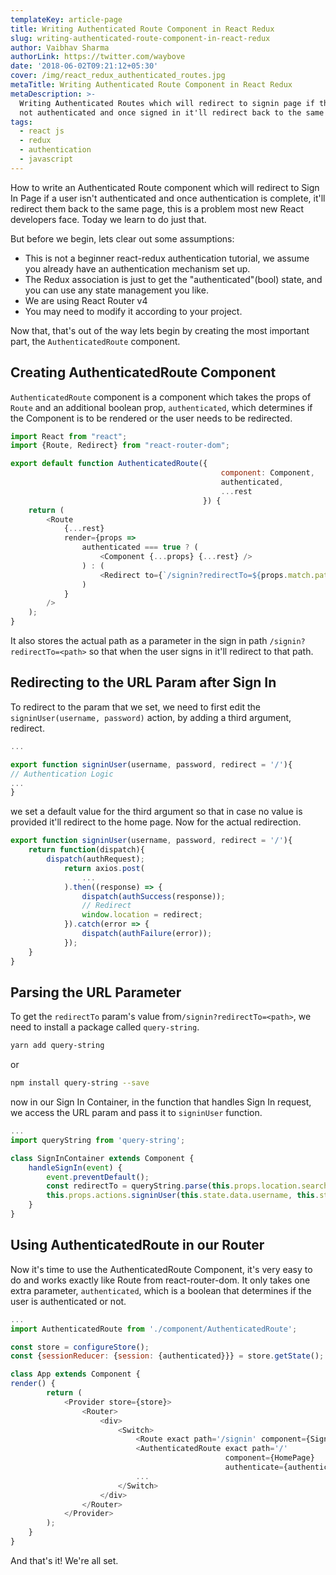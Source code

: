 ```yaml
---
templateKey: article-page
title: Writing Authenticated Route Component in React Redux
slug: writing-authenticated-route-component-in-react-redux
author: Vaibhav Sharma
authorLink: https://twitter.com/waybove
date: '2018-06-02T09:21:12+05:30'
cover: /img/react_redux_authenticated_routes.jpg
metaTitle: Writing Authenticated Route Component in React Redux
metaDescription: >-
  Writing Authenticated Routes which will redirect to signin page if the user is
  not authenticated and once signed in it'll redirect back to the same page.
tags:
  - react js
  - redux
  - authentication
  - javascript
---
```

How to write an Authenticated Route component which will redirect to Sign In Page if a user isn't authenticated and once authentication is complete, it'll redirect them back to the same page, this is a problem most new React developers face. Today we learn to do just that.

But before we begin, lets clear out some assumptions:

* This is not a beginner react-redux authentication tutorial, we assume you already have an authentication mechanism set up.
* The Redux association is just to get the "authenticated"(bool) state, and you can use any state management you like.
* We are using React Router v4
* You may need to modify it according to your project.

Now that, that's out of the way lets begin by creating the most important part, the `AuthenticatedRoute` component.

## Creating AuthenticatedRoute Component

`AuthenticatedRoute` component is a component which takes the props of `Route` and an additional boolean prop, `authenticated`, which determines if the Component is to be rendered or the user needs to be redirected.

```javascript
import React from "react";
import {Route, Redirect} from "react-router-dom";

export default function AuthenticatedRoute({
                                               component: Component,
                                               authenticated,
                                               ...rest
                                           }) {
    return (
        <Route
            {...rest}
            render={props =>
                authenticated === true ? (
                    <Component {...props} {...rest} />
                ) : (
                    <Redirect to={`/signin?redirectTo=${props.match.path}`}/>
                )
            }
        />
    );
}
```

It also stores the actual path as a parameter in the sign in path `/signin?redirectTo=<path>` so that when the user signs in it'll redirect to that path.

## Redirecting to the URL Param after Sign In

To redirect to the param that we set, we need to first edit the `signinUser(username, password)` action, by adding a third argument, redirect.

```javascript
...

export function signinUser(username, password, redirect = '/'){
// Authentication Logic
...
}
```

we set a default value for the third argument so that in case no value is provided it'll redirect to the home page. Now for the actual redirection.

```javascript
export function signinUser(username, password, redirect = '/'){
    return function(dispatch){
        dispatch(authRequest);
            return axios.post(
                ...
            ).then((response) => {
                dispatch(authSuccess(response));
                // Redirect
                window.location = redirect;
            }).catch(error => {
                dispatch(authFailure(error));
            });
    }
}
```

## Parsing the URL Parameter

To get the `redirectTo` param's value from`/signin?redirectTo=<path>`, we need to install a package called `query-string`.

```bash
yarn add query-string
```

or

```bash
npm install query-string --save
```

now in our Sign In Container, in the function that handles Sign In request, we access the URL param and pass it to `signinUser` function.

```javascript
...
import queryString from 'query-string';

class SignInContainer extends Component {
    handleSignIn(event) {
        event.preventDefault();
        const redirectTo = queryString.parse(this.props.location.search).redirectTo;
        this.props.actions.signinUser(this.state.data.username, this.state.data.password, redirectTo);
    }
}
```

## Using AuthenticatedRoute in our Router

Now it's time to use the AuthenticatedRoute Component, it's very easy to do and works exactly like Route from react-router-dom. It only takes one extra parameter, `authenticated`, which is a boolean that determines if the user is authenticated or not.

```javascript
...
import AuthenticatedRoute from './component/AuthenticatedRoute';

const store = configureStore();
const {sessionReducer: {session: {authenticated}}} = store.getState();

class App extends Component {
render() {
        return (
            <Provider store={store}>
                <Router>
                    <div>
                        <Switch>
                            <Route exact path='/signin' component={SignInPage}/>
                            <AuthenticatedRoute exact path='/' 
                                                component={HomePage}
                                                authenticate={authenticated}/>
                            ...
                        </Switch>
                    </div>
                </Router>
            </Provider>
        );
    }
}
```

And that's it! We're all set.
